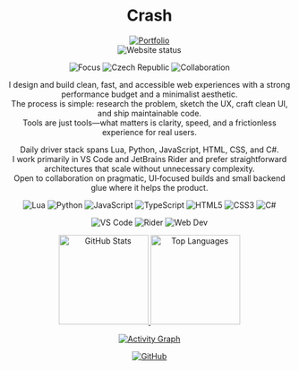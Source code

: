 <h1 align="center">Crash</h1>

<p align="center">
  <a href="https://crsh.dev">
    <img src="https://img.shields.io/badge/Portfolio-crsh.dev-1f6feb?style=for-the-badge&logo=google-chrome&logoColor=white" alt="Portfolio"/>
  </a>
  <br/>
  <img src="https://img.shields.io/website?url=https%3A%2F%2Fcrsh.dev&up_message=online&down_message=offline&up_color=1f6feb&down_color=d73a49&style=for-the-badge&logo=vercel&logoColor=white" alt="Website status"/>
</p>

<p align="center">
  <img src="https://img.shields.io/badge/Focus-Minimal%20%26%20Fast-1f6feb?style=for-the-badge" alt="Focus"/>
  <img src="https://img.shields.io/badge/Based-CZ-1f6feb?style=for-the-badge&logo=google-maps&logoColor=white" alt="Czech Republic"/>
  <img src="https://img.shields.io/badge/Open%20to-Collab-1f6feb?style=for-the-badge&logo=github&logoColor=white" alt="Collaboration"/>
</p>

<!-- Longer blurbs -->
<p align="center">
  I design and build clean, fast, and accessible web experiences with a strong performance budget and a minimalist aesthetic. <br/>
  The process is simple: research the problem, sketch the UX, craft clean UI, and ship maintainable code. <br/>
  Tools are just tools—what matters is clarity, speed, and a frictionless experience for real users.
</p>

<p align="center">
  Daily driver stack spans Lua, Python, JavaScript, HTML, CSS, and C#. <br/>
  I work primarily in VS Code and JetBrains Rider and prefer straightforward architectures that scale without unnecessary complexity. <br/>
  Open to collaboration on pragmatic, UI‑focused builds and small backend glue where it helps the product.
</p>

<!-- Core stack badges -->
<p align="center">
  <img src="https://img.shields.io/badge/Lua-2c2d72?style=for-the-badge&logo=lua&logoColor=white" alt="Lua"/>
  <img src="https://img.shields.io/badge/Python-3776AB?style=for-the-badge&logo=python&logoColor=white" alt="Python"/>
  <img src="https://img.shields.io/badge/JavaScript-323330?style=for-the-badge&logo=javascript&logoColor=F7DF1E" alt="JavaScript"/>
  <img src="https://img.shields.io/badge/Typescript-323330?style=for-the-badge&logo=typescript&logoColor=white" alt="TypeScript"/>
  <img src="https://img.shields.io/badge/HTML5-E34F26?style=for-the-badge&logo=html5&logoColor=white" alt="HTML5"/>
  <img src="https://img.shields.io/badge/CSS3-1572B6?style=for-the-badge&logo=css3&logoColor=white" alt="CSS3"/>
  <img src="https://img.shields.io/badge/C%23-239120?style=for-the-badge&logo=csharp&logoColor=white" alt="C#"/>
</p>

<p align="center">
  <img src="https://img.shields.io/badge/Editor-VS%20Code-007ACC?style=for-the-badge&logo=visualstudiocode&logoColor=white" alt="VS Code"/>
  <img src="https://img.shields.io/badge/Editor-Rider-000000?style=for-the-badge&logo=rider&logoColor=white" alt="Rider"/>
  <img src="https://img.shields.io/badge/Stack-Web%20Dev-1f6feb?style=for-the-badge&logo=vercel&logoColor=white" alt="Web Dev"/>
</p>

<!-- Graphs -->
<p align="center">
  <a href="https://github.com/anuraghazra/github-readme-stats">
    <img height="160" src="https://github-readme-stats.vercel.app/api?username=00Crash&show_icons=true&theme=transparent&hide_border=true" alt="GitHub Stats"/>
  </a>
  <a href="https://github.com/anuraghazra/github-readme-stats">
    <img height="160" src="https://github-readme-stats.vercel.app/api/top-langs/?username=00Crash&layout=compact&theme=transparent&hide_border=true&langs_count=8" alt="Top Languages"/>
  </a>
</p>

<p align="center">
  <a href="https://github.com/Ashutosh00710/github-readme-activity-graph">
    <img src="https://github-readme-activity-graph.vercel.app/graph?username=00Crash&theme=github-compact&bg_color=00000000&color=1f6feb&line=1f6feb&point=1f6feb&hide_border=true&custom_title=Activity%20(Last%2031%20days)" alt="Activity Graph"/>
  </a>
</p>


<!-- Quick links -->
<p align="center">
  <a href="https://github.com/00Crash">
    <img src="https://img.shields.io/badge/GitHub-00Crash-24292e?style=for-the-badge&logo=github&logoColor=white" alt="GitHub"/>
  </a>
</p>
